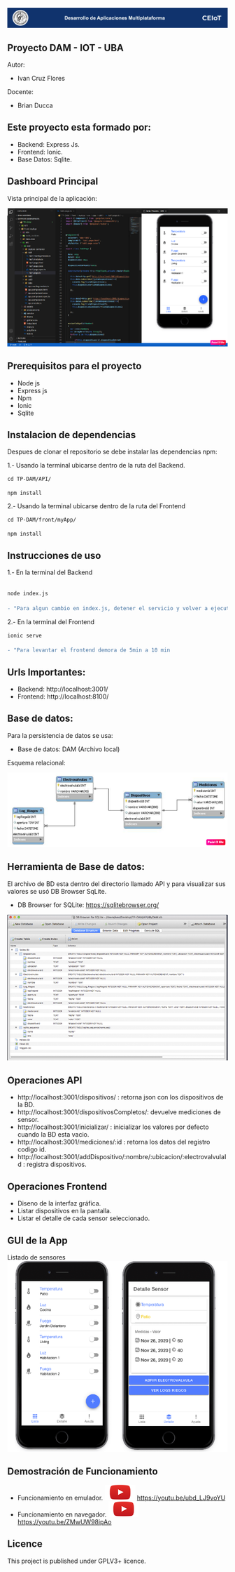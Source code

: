 ![header](imagenes/header.png)

## Proyecto DAM - IOT - UBA

Autor:
* Ivan Cruz Flores

Docente:

* Brian Ducca


## Este proyecto esta formado por:
* Backend: Express Js.
* Frontend: Ionic.
* Base Datos: Sqlite.

## Dashboard Principal
Vista principal de la aplicación:

![dashboard](imagenes/presentacion.png)

## Prerequisitos para el proyecto
* Node js
* Express js
* Npm
* Ionic
* Sqlite


## Instalacion de dependencias
Despues de clonar el repositorio se debe instalar las dependencias npm:

1.- Usando la terminal ubicarse dentro de la ruta del Backend.
```
cd TP-DAM/API/

npm install
```
2.- Usando la terminal ubicarse dentro de la ruta del Frontend
```
cd TP-DAM/front/myApp/

npm install

```

## Instrucciones de uso
1.- En la terminal del Backend
```diff

node index.js

- "Para algun cambio en index.js, detener el servicio y volver a ejecutarlo"
```

2.- En la terminal del Frontend
```diff
ionic serve

- "Para levantar el frontend demora de 5min a 10 min
```

## Urls Importantes: 
* Backend: http://localhost:3001/
* Frontend: http://localhost:8100/
 

## Base de datos:
Para la persistencia de datos se usa:

* Base de datos: DAM (Archivo local)

Esquema relacional:

![basedatos](imagenes/db.png)

##  Herramienta de Base de datos:
El archivo de BD esta dentro del directorio llamado API y para visualizar sus valores se usó DB Browser SqLite.
* DB Browser for SQLite: https://sqlitebrowser.org/

![basedatos2](imagenes/db2.png)

## Operaciones API
* http://localhost:3001/dispositivos/ : retorna json con los dispositivos de la BD.
* http://localhost:3001/dispositivosCompletos/: devuelve mediciones de sensor.
* http://localhost:3001/inicializar/ : inicializar los valores por defecto cuando la BD esta vacio.
* http://localhost:3001/mediciones/:id : retorna los datos del registro codigo id.
* http://localhost:3001/addDispositivo/:nombre/:ubicacion/:electrovalvulaId : registra dispositivos.

## Operaciones Frontend
* Diseno de la interfaz gráfica.
* Listar dispositivos en la pantalla.
* Listar el detalle de cada sensor seleccionado.

## GUI de la App
Listado de sensores
![operaciones](imagenes/gui.png)

## Demostración de Funcionamiento
* Funcionamiento en emulador.
![play1](imagenes/play.png) https://youtu.be/ubd_LJ9voYU  
* Funcionamiento en navegador.
![play2](imagenes/play.png) https://youtu.be/ZMwUW98ipAo

## Licence

This project is published under GPLV3+ licence.


